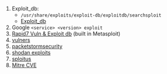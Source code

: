 1. Exploit_db:
   - `/usr/share/exploits/exploit-db/exploitdb/searchsploit`
   - [Exploit_db](https://www.exploit-db.com/search)
2. Google `<service> <version> exploit` 
3. [Rapid7 Vuln & Exploit db](https://www.rapid7.com/db/) (built in Metasploit)
4. [vulners](https://vulners.com/search)
5. [packetstormsecurity](https://packetstormsecurity.com/search/?q=webmin+1.890&s=files)
6. [shodan exploits](https://exploits.shodan.io/welcome)
7. [sploitus](https://sploitus.com/?query=webmin#exploits)
8. [Mitre CVE](https://cve.mitre.org/cve/search_cve_list.html)